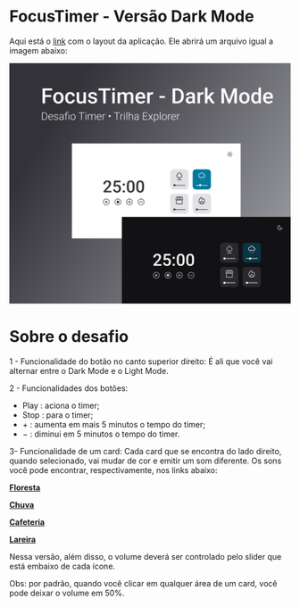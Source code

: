 # FocusTimer - Versão Dark Mode

Aqui está o [link](https://www.figma.com/file/nlJJAVuGDc1tnDKqUW4FJA/Stage-05---Dark-Mode-FocusTimer/duplicate) com o layout da aplicação. Ele abrirá um arquivo igual a imagem abaixo:

![preview](.github/Capa.png)

# Sobre o desafio

1 - Funcionalidade do botão no canto superior direito:
É ali que você vai alternar entre o Dark Mode e o Light Mode.

2 - Funcionalidades dos botões:

- Play : aciona o timer;
- Stop : para o timer;
- &plus; : aumenta em mais 5 minutos o tempo do timer;
- &minus; : diminui em 5 minutos o tempo do timer.

3- Funcionalidade de um card:
Cada card que se encontra do lado direito, quando selecionado, vai mudar de cor e emitir um som diferente. Os sons você pode encontrar, respectivamente, nos links abaixo:

[**Floresta**](https://drive.google.com/file/d/1CRHkV72WUMdcqec5GT_KdsqFz0z3VAOA/view)

[**Chuva**](https://drive.google.com/file/d/1Ip8xBqAUJ-bty51Wz8JBtX_bWXCgA0P2/view)

[**Cafeteria**](https://drive.google.com/file/d/1OxLKpCwg2wrxXFNUHgZxJ51QEt0ac5RA/view)

[**Lareira**](https://drive.google.com/file/d/1MakaBPxJvTa_whaSM3kEbRcxiVd1GRCB/view)

Nessa versão, além disso, o volume deverá ser controlado pelo slider que está embaixo de cada ícone.

Obs: por padrão, quando você clicar em qualquer área de um card, você pode deixar o volume em 50%.
